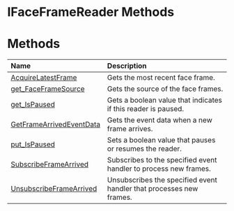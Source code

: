 IFaceFrameReader Methods  
========================  

<span id="publicmethodsSection"></span>

Methods  
=======  

<table>
<colgroup>
<col width="30%" />
<col width="60%" />
</colgroup>
<thead>
<tr class="header">
<th align="left">Name</th>
<th align="left">Description</th>
</tr>
</thead>
<tbody>
<tr class="odd">
<td align="left"><a href="Methods/AcquireLatestFrame_Method.md">AcquireLatestFrame</a></td>
<td align="left">Gets the most recent face frame.</td>
</tr>
<tr class="even">
<td align="left"><a href="Methods/get_FaceFrameSource_Method.md">get_FaceFrameSource</a></td>
<td align="left">Gets the source of the face frames.</td>
</tr>
<tr class="odd">
<td align="left"><a href="Methods/get_IsPaused_Method.md">get_IsPaused</a></td>
<td align="left">Gets a boolean value that indicates if this reader is paused.</td>
</tr>
<tr class="even">
<td align="left"><a href="Methods/GetFrameArrivedEventData.md">GetFrameArrivedEventData</a></td>
<td align="left">Gets the event data when a new frame arrives.</td>
</tr>
<tr class="odd">
<td align="left"><a href="Methods/put_IsPaused_Method.md">put_IsPaused</a></td>
<td align="left">Sets a boolean value that pauses or resumes the reader.</td>
</tr>
<tr class="even">
<td align="left"><a href="Methods/SubscribeFrameArrived_Method.md">SubscribeFrameArrived</a></td>
<td align="left">Subscribes to the specified event handler to process new frames.</td>
</tr>
<tr class="odd">
<td align="left"><a href="Methods/UnsubscribeFrameArrived.md">UnsubscribeFrameArrived</a></td>
<td align="left">Unsubscribes the specified event handler that processes new frames.</td>
</tr>
</tbody>
</table>



<!--Please do not edit the data in the comment block below.-->
<!--
TOCTitle : IFaceFrameReader Methods
RLTitle : IFaceFrameReader Methods
KeywordK : IFaceFrameReader interface, methods
KeywordA : Methods.T:Microsoft.Kinect.face.IFaceFrameReader
AssetID : Methods.T:Microsoft.Kinect.face.IFaceFrameReader
Locale : en-us
CommunityContent : 1
TargetOS : Windows
TopicType : kbSyntax
DocSet : K4Wv2
ProjType : K4Wv2Proj
Technology : Kinect for Windows
Product : Kinect for Windows SDK v2
productversion : 20
-->
